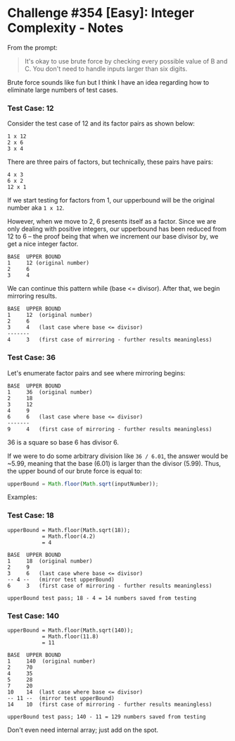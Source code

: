 # Challenge #354 [Easy]: Integer Complexity - Notes

From the prompt:

> It's okay to use brute force by checking every possible value of B and C. You don't need to handle inputs larger than six digits.

Brute force sounds like fun but I think I have an idea regarding how to eliminate large numbers of test cases.

### Test Case: 12

Consider the test case of 12 and its factor pairs as shown below:

```
1 x 12
2 x 6
3 x 4
```

There are three pairs of factors, but technically, these pairs have pairs:

```
4 x 3
6 x 2
12 x 1
```

If we start testing for factors from 1, our upperbound will be the original number aka `1 x 12`.

However, when we move to 2, 6 presents itself as a factor. Since we are only dealing with positive integers, our upperbound has been reduced from 12 to 6 – the proof being that when we increment our base divisor by, we get a nice integer factor.

```
BASE  UPPER BOUND
1     12 (original number)
2     6
3     4
```

We can continue this pattern while (base <= divisor). After that, we begin mirroring results.

```
BASE  UPPER BOUND
1     12  (original number)
2     6
3     4   (last case where base <= divisor)
-------
4     3   (first case of mirroring - further results meaningless)
```

### Test Case: 36

Let's enumerate factor pairs and see where mirroring begins:

```
BASE  UPPER BOUND
1     36  (original number)
2     18
3     12
4     9
6     6   (last case where base <= divisor)
-------
9     4   (first case of mirroring - further results meaningless)
```

36 is a square so base 6 has divisor 6.

If we were to do some arbitrary division like `36 / 6.01`, the answer would be ~5.99, meaning that the base (6.01) is larger than the divisor (5.99). Thus, the upper bound of our brute force is equal to:

```js
upperBound = Math.floor(Math.sqrt(inputNumber));
```

Examples:

### Test Case: 18

```
upperBound = Math.floor(Math.sqrt(18));
           = Math.floor(4.2)
           = 4

BASE  UPPER BOUND
1     18  (original number)
2     9
3     6   (last case where base <= divisor)
-- 4 --   (mirror test upperBound)
6     3   (first case of mirroring - further results meaningless)

upperBound test pass; 18 - 4 = 14 numbers saved from testing
```

### Test Case: 140

```
upperBound = Math.floor(Math.sqrt(140));
           = Math.floor(11.8)
           = 11

BASE  UPPER BOUND
1     140  (original number)
2     70
4     35
5     28
7     20
10    14  (last case where base <= divisor)
-- 11 --  (mirror test upperBound)
14    10  (first case of mirroring - further results meaningless)

upperBound test pass; 140 - 11 = 129 numbers saved from testing
```

Don't even need internal array; just add on the spot.
